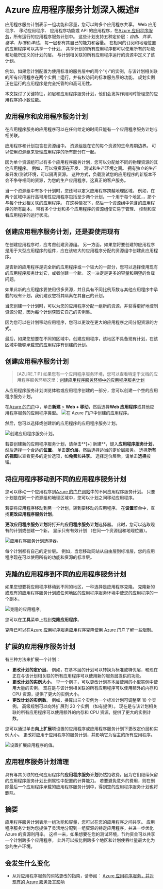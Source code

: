 <properties
    pageTitle="Azure 应用程序服务计划深入概述 |Microsoft Azure"
    description="了解如何将应用程序服务规划 Azure 应用程序服务的工作，以及如何获得管理经验的好处。"
    keywords="应用程序服务，azure 应用程序服务，比例，可伸缩的应用程序服务计划应用程序服务成本"
    services="app-service"
    documentationCenter=""
    authors="btardif"
    manager="wpickett"
    editor=""/>

<tags
    ms.service="app-service"
    ms.workload="na"
    ms.tgt_pltfrm="na"
    ms.devlang="na"
    ms.topic="article"
    ms.date="10/13/2016"
    ms.author="byvinyal"/>

# <a name="azure-app-service-plans-in-depth-overview"></a>Azure 应用程序服务计划深入概述#

应用程序服务计划表示一组功能和容量，您可以跨多个应用程序共享。 Web 应用程序、 移动应用程序、 应用程序功能或 API 的应用程序，在[Azure 应用程序服务](http://go.microsoft.com/fwlink/?LinkId=529714)，所有运行的应用程序服务计划中。 这些计划支持五种定价层︰*自由*、*共享*、*基本*、*标准*和*津贴*。 每一层都有其自己的能力和容量。 在相同的订阅和地理位置的应用程序可以共享一个计划。 共享计划的所有应用程序都可以使用所有的功能和功能所定义的计划的层。 与计划相关联的所有应用程序运行的资源中定义了该计划。

例如，如果您计划配置为使用标准的服务层中的两个"小"的实例，与该计划相关联的所有应用程序在两个实例上运行，并有权访问的标准服务层的功能。 规划实例正在运行的应用程序是完全托管的和高可用性。

本文探讨了关键特征，如层和应用程序服务计划，他们会发挥作用同时管理您的应用程序的小数位数。

## <a name="apps-and-app-service-plans"></a>应用程序和应用程序服务计划

在应用程序服务的应用程序可以在任何给定的时间只能有一个应用程序服务计划与相关联。

应用程序和计划包含在资源组中。 资源组是在它的每个资源的生命周期边界。 可以使用资源组来管理应用程序的所有部分在一起。

因为单个资源组可以有多个应用程序服务计划，您可以分配给不同的物理资源的其他应用程序。 例如，可以将资源在开发、 测试和生产环境之间。 拥有独立的生产和开发/测试环境，可以隔离资源。 这种方式，负载测试您的应用程序的新版本不会不争夺相同的资源，为您的生产应用程序，这真正的客户服务。

当一个资源组中有多个计划时，您还可以定义应用程序跨越地理区域。 例如，在两个区域中运行高可用性应用程序包括至少两个计划，一个用于每个地区，，那个与每个计划相关联的应用程序。 在这种情况下，然后一个资源组中包含的应用程序的所有副本。 带有多个计划和多个应用程序的资源组使它易于管理、 控制和查看应用程序的运行状况。

## <a name="create-an-app-service-plan-or-use-existing-one"></a>创建应用程序服务计划，还是要使用现有

在创建应用程序时，应考虑创建资源组。 另一方面，如果您将要创建的应用程序是用于大型应用程序的组件，应在该较大的应用程序分配的资源组中创建此应用程序。

是否新的应用程序是完全新的应用程序或一个较大的一部分，您可以选择使用现有的应用程序服务计划它，或者创建一个新。 这一决定是更多的容量和期望的负载问题。

如果此新的应用程序要使用很多资源，并且具有不同比例系数与其他应用程序中承载的现有计划，我们建议您将其隔离在其自己的计划。

当您创建一个计划时，可以为您的应用程序分配一组新的资源，并获得更好地控制资源分配，因为每个计划获取它自己的实例集。

因为您可以在计划移动应用程序，您可以更改在更大的应用程序之间分配资源的方式。

最后，如果您想要在不同的区域中，创建应用程序，该地区不具备现有计划，在该区域中能够承载您的应用程序有创建的计划。

## <a name="create-an-app-service-plan"></a>创建应用程序服务计划

>[AZURE.TIP] 如果您有一个应用程序服务环境，您可以查看特定于文档的应用程序服务环境这里︰[创建应用程序服务环境中的应用程序服务计划](../app-service-web/app-service-web-how-to-create-a-web-app-in-an-ase.md#createplan)

从应用程序服务计划浏览体验或应用程序创建的一部分，您可以创建一个空的应用程序服务计划。

在[Azure 的门户](https://portal.azure.com)中，单击**新建** > **Web + 移动**，然后选择**Web 应用程序**或其他应用程序服务的应用程序类型。
![在 Azure 门户中创建的应用程序。][createWebApp]

然后，您可以选择或创建新的应用程序的应用程序服务计划。

 ![创建应用程序服务计划。][createASP]

若要创建新的应用程序服务计划，请单击**[+] 新建**，键入**应用程序服务计划**，然后选择一个合适的**位置**。 单击**定价层**，然后选择适当的定价层服务。 选择**所有的视图**以查看更多的定价选项，如**免费**和**共享**。 选择定价层后，请单击**选择**按钮。

## <a name="move-an-app-to-a-different-app-service-plan"></a>将应用程序移动到不同的应用程序服务计划

您可以移动一个应用程序到[Azure 的门户网站](https://portal.azure.com)中的不同应用程序服务计划。 只要计划是在同一个资源组和地理区域中，您可以计划之间移动应用程序。

若要将应用程序移动到另一个计划，转到要移动的应用程序。 在**设置**菜单中，查找**更改应用程序服务计划**。

**更改应用程序服务计划**将打开的**应用程序服务计划**选择器。 此时，您可以选取现有的计划或创建一个新。 显示只有有效计划 （在同一个资源组和地理位置）。

![应用程序服务计划选择器。][change]

每个计划都有自己的定价层。 例如，当您移动网站从自由层到标准层，您的应用程序现在可以使用所有的功能和资源的标准层。

## <a name="clone-an-app-to-a-different-app-service-plan"></a>克隆的应用程序到不同的应用程序服务计划
如果您想要将应用程序移动到不同的地区，一种选择是应用程序克隆。 克隆新的或现有的应用程序服务计划或任何地区的应用程序服务环境中使您的应用程序的一个副本。

 ![克隆的应用程序。][appclone]

您可以在**工具**菜单上找到**克隆应用程序**。

克隆已可以在[Azure 应用程序服务应用程序克隆使用 Azure 门户](../app-service-web/app-service-web-app-cloning-portal.md)了解一些限制。

## <a name="scale-an-app-service-plan"></a>扩展的应用程序服务计划

有三种方法来扩展一个计划︰

- **更改计划的定价层**。 例如，在基本层的计划可以转换为标准或特优层，和现在正在与该计划相关联的所有应用程序可以使用新的服务层提供的功能。
- **更改计划的实例大小**。 举一个例子，可以更改计划基本层使用的小型实例中使用大量的实例。 现在是与该计划相关联的所有应用程序可以使用额外的内存和 CPU 资源，提供了更大的实例大小。
- **更改计划的实例数**。 例如，换算出三个实例为一个标准计划可调整至 10 个实例。 高级规划可以向外扩展到 20 个实例 （如有提供）。 现在是与该计划相关联的所有应用程序可以使用额外的内存和 CPU 资源，提供了更大的实例计数。

您可以通过单击**向上扩展**项设置的应用程序或应用程序服务计划下更改定价层和实例大小。 更改将应用于应用程序的服务计划，并影响它为宿主的所有应用程序。

 ![设置扩展应用程序的值。][pricingtier]

## <a name="app-service-plan-cleanup"></a>应用程序服务计划清理
具有与其关联的任何应用程序的**应用程序服务计划**仍然招收费，因为它们继续保留的应用程序服务计划比例属性中配置的计算能力。
若要避免意外的费用，则在删除最后一个应用程序承载的应用程序服务计划中，得到空的应用程序服务计划也将删除。


## <a name="summary"></a>摘要

应用程序服务计划表示一组功能和容量，您可以在您的应用程序之间共享。 应用程序服务计划为您提供了灵活地分配到一组资源的特定应用程序，并进一步优化 Azure 的资源利用率。 这样一来，如果想要在您的测试环境，节约资金可以共享一个计划跨多个应用程序。 此外可以按比例跨多个地区和计划使吞吐量最大化为您的生产环境。

## <a name="whats-changed"></a>会发生什么变化

* 从对应用程序服务的网站更改的指南，请参阅︰ [Azure 应用程序服务，并对现有的 Azure 服务及其影响](http://go.microsoft.com/fwlink/?LinkId=529714)

[pricingtier]: ./media/azure-web-sites-web-hosting-plans-in-depth-overview/appserviceplan-pricingtier.png
[assign]: ./media/azure-web-sites-web-hosting-plans-in-depth-overview/assing-appserviceplan.png
[change]: ./media/azure-web-sites-web-hosting-plans-in-depth-overview/change-appserviceplan.png
[createASP]: ./media/azure-web-sites-web-hosting-plans-in-depth-overview/create-appserviceplan.png
[createWebApp]: ./media/azure-web-sites-web-hosting-plans-in-depth-overview/create-web-app.png
[appclone]: ./media/azure-web-sites-web-hosting-plans-in-depth-overview/app-clone.png
